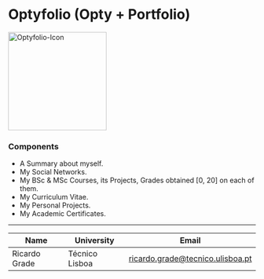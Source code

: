 # Optyfolio (Opty + Portfolio)

<img src="./src/assets/Images/Portfolio.png" alt="Optyfolio-Icon" width="200">

### Components

- A Summary about myself.
- My Social Networks.
- My BSc & MSc Courses, its Projects, Grades obtained [0, 20] on each of them.
- My Curriculum Vitae.
- My Personal Projects.
- My Academic Certificates.

---

| Name | University | Email |
| ---- | ---- | ---- |
| Ricardo Grade | Técnico Lisboa | ricardo.grade@tecnico.ulisboa.pt |
